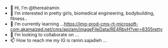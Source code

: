 - 👋 Hi, I’m @therealramin
- 👀 I’m interested in pretty girls, biomedical engineering, bodybuilding, fitness..
- 🌱 I’m currently learning ...https://img-prod-cms-rt-microsoft-com.akamaized.net/cms/api/am/imageFileData/RE4RbvH?ver=6355retty 
- 💞️ I’m looking to collaborate on ...
- 📫 How to reach me my IG is ramin.sajadieh ...

<!---
therealramin/therealramin is a ✨ special ✨ repository because its `README.md` (this file) appears on your GitHub profile.
You can click the Preview link to take a look at your changes.
--->
